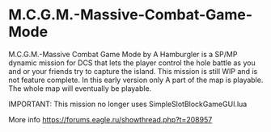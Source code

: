 # M.C.G.M.-Massive-Combat-Game-Mode
M.C.G.M.-Massive Combat Game Mode by A Hamburgler is a SP/MP dynamic mission for DCS that lets the player control the hole battle as you and or your friends try to capture the island. This mission is still WIP and is not feature complete. In this early version only A part of the map is playable. The whole map will eventually be playable. 

IMPORTANT: This mission no longer uses SimpleSlotBlockGameGUI.lua

More info https://forums.eagle.ru/showthread.php?t=208957
